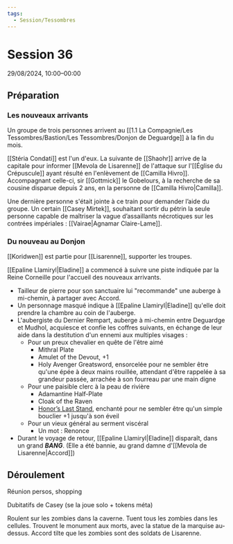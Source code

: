 ```yaml
---
tags:
  - Session/Tessombres
---
```

# Session 36
29/08/2024, 10:00–00:00

## Préparation
### Les nouveaux arrivants
Un groupe de trois personnes arrivent au [[1.1 La Compagnie/Les Tessombres/Bastion/Les Tessombres/Donjon de Deguardge]] à la fin du mois.

[[Stéria Condati]] est l'un d'eux. La suivante de [[Shaohr]] arrive de la capitale pour informer [[Mevola de Lisarenne]] de l'attaque sur l'[[Église du Crépuscule]] ayant résulté en l'enlèvement de [[Camilla Hivro]].
Accompagnant celle-ci, sir [[Gottmick]] le Gobelours, à la recherche de sa cousine disparue depuis 2 ans, en la personne de [[Camilla Hivro|Camilla]].

Une dernière personne s'était jointe à ce train pour demander l’aide du groupe. Un certain [[Casey Mirtek]], souhaitant sortir du pétrin la seule personne capable de maîtriser la vague d’assaillants nécrotiques sur les contrées impériales : [[Vairae|Agnamar Claire-Lame]].
### Du nouveau au Donjon
[[Koridwen]] est partie pour [[Lisarenne]], supporter les troupes.

[[Epaline Llamiryl|Eladine]] a commencé à suivre une piste indiquée par la Reine Corneille pour l'accueil des nouveaux arrivants.
- Tailleur de pierre pour son sanctuaire lui "recommande" une auberge à mi-chemin, à partager avec Accord.
- Un personnage masqué indique à [[Epaline Llamiryl|Eladine]] qu'elle doit prendre la chambre au coin de l'auberge.
- L'aubergiste du Dernier Rempart, auberge à mi-chemin entre Deguardge et Mudhol, acquiesce et confie les coffres suivants, en échange de leur aide dans la destitution d'un ennemi aux multiples visages :
	- Pour un preux chevalier en quête de l'être aimé
		- Mithral Plate
		- Amulet of the Devout, +1
		- Holy Avenger Greatsword, ensorcelée pour ne sembler être qu'une épée à deux mains rouillée, attendant d'être rappelée à sa grandeur passée, arrachée à son fourreau par une main digne
	- Pour une paisible clerc à la peau de rivière
		- Adamantine Half-Plate
		- Cloak of the Raven
		- [Honor’s Last Stand](https://www.dndbeyond.com/magic-items/7170945-honors-last-stand), enchanté pour ne sembler être qu'un simple bouclier +1 jusqu'à son éveil
	- Pour un vieux général au serment viscéral
		- Un mot : Renonce
- Durant le voyage de retour, [[Epaline Llamiryl|Eladine]] disparaît, dans un grand ***BANG***. (Elle a été bannie, au grand damne d'[[Mevola de Lisarenne|Accord]])
## Déroulement
Réunion persos, shopping

Dubitatifs de Casey (se la joue solo + tokens méta)

Roulent sur les zombies dans la caverne.
Tuent tous les zombies dans les cellules.
Trouvent le monument aux morts, avec la statue de la marquise au-dessus.
Accord tilte que les zombies sont des soldats de Lisarenne.